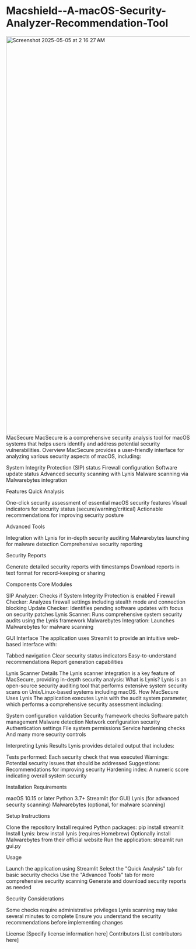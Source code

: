 # Macshield--A-macOS-Security-Analyzer-Recommendation-Tool
<img width="1088" alt="Screenshot 2025-05-05 at 2 16 27 AM" src="https://github.com/user-attachments/assets/4b97385e-bc53-4e90-afe1-082594792f84" />
MacSecure
MacSecure is a comprehensive security analysis tool for macOS systems that helps users identify and address potential security vulnerabilities.
Overview
MacSecure provides a user-friendly interface for analyzing various security aspects of macOS, including:

System Integrity Protection (SIP) status
Firewall configuration
Software update status
Advanced security scanning with Lynis
Malware scanning via Malwarebytes integration

Features
Quick Analysis

One-click security assessment of essential macOS security features
Visual indicators for security status (secure/warning/critical)
Actionable recommendations for improving security posture

Advanced Tools

Integration with Lynis for in-depth security auditing
Malwarebytes launching for malware detection
Comprehensive security reporting

Security Reports

Generate detailed security reports with timestamps
Download reports in text format for record-keeping or sharing

Components
Core Modules

SIP Analyzer: Checks if System Integrity Protection is enabled
Firewall Checker: Analyzes firewall settings including stealth mode and connection blocking
Update Checker: Identifies pending software updates with focus on security patches
Lynis Scanner: Runs comprehensive system security audits using the Lynis framework
Malwarebytes Integration: Launches Malwarebytes for malware scanning

GUI Interface
The application uses Streamlit to provide an intuitive web-based interface with:

Tabbed navigation
Clear security status indicators
Easy-to-understand recommendations
Report generation capabilities

Lynis Scanner Details
The Lynis scanner integration is a key feature of MacSecure, providing in-depth security analysis:
What is Lynis?
Lynis is an open-source security auditing tool that performs extensive system security scans on Unix/Linux-based systems including macOS.
How MacSecure Uses Lynis
The application executes Lynis with the audit system parameter, which performs a comprehensive security assessment including:

System configuration validation
Security framework checks
Software patch management
Malware detection
Network configuration security
Authentication settings
File system permissions
Service hardening checks
And many more security controls

Interpreting Lynis Results
Lynis provides detailed output that includes:

Tests performed: Each security check that was executed
Warnings: Potential security issues that should be addressed
Suggestions: Recommendations for improving security
Hardening index: A numeric score indicating overall system security

Installation Requirements

macOS 10.15 or later
Python 3.7+
Streamlit (for GUI)
Lynis (for advanced security scanning)
Malwarebytes (optional, for malware scanning)

Setup Instructions

Clone the repository
Install required Python packages: pip install streamlit
Install Lynis: brew install lynis (requires Homebrew)
Optionally install Malwarebytes from their official website
Run the application: streamlit run gui.py

Usage

Launch the application using Streamlit
Select the "Quick Analysis" tab for basic security checks
Use the "Advanced Tools" tab for more comprehensive security scanning
Generate and download security reports as needed

Security Considerations

Some checks require administrative privileges
Lynis scanning may take several minutes to complete
Ensure you understand the security recommendations before implementing changes

License
[Specify license information here]
Contributors
[List contributors here]
